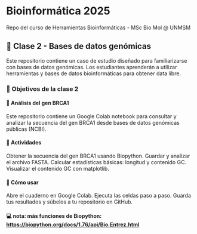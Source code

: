 # Bioinformática 2025
Repo del curso de Herramientas Bioinformáticas - MSc Bio Mol @ UNMSM

## 🧬 Clase 2 - Bases de datos genómicas
Este repositorio contiene un caso de estudio diseñado para familiarizarse con bases de datos genómicas. Los estudiantes aprenderán a utilizar herramientas y bases de datos bioinformáticas para obtener data libre.

### 📘 Objetivos de la clase 2

#### 🧬 Análisis del gen BRCA1
Este repositorio contiene un Google Colab notebook para consultar y analizar la secuencia del gen BRCA1 desde bases de datos genómicas públicas (NCBI).

#### 📌 Actividades

Obtener la secuencia del gen BRCA1 usando Biopython.
Guardar y analizar el archivo FASTA.
Calcular estadísticas básicas: longitud y contenido GC.
Visualizar el contenido GC con matplotlib.

#### 🚀 Cómo usar

Abre el cuaderno en Google Colab.
Ejecuta las celdas paso a paso.
Guarda tus resultados y súbelos a tu repositorio en GitHub.

#### 💻 nota: más funciones de Biopython: https://biopython.org/docs/1.76/api/Bio.Entrez.html
